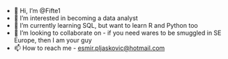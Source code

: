 - 👋 Hi, I’m @Fifte1
- 👀 I’m interested in becoming a data analyst
- 🌱 I’m currently learning SQL, but want to learn R and Python too
- 💞️ I’m looking to collaborate on - if you need wares to be smuggled in SE Europe, then I am your guy
- 📫 How to reach me - esmir.pljaskovic@hotmail.com

<!---
Fifte1/Fifte1 is a ✨ special ✨ repository because its `README.md` (this file) appears on your GitHub profile.
You can click the Preview link to take a look at your changes.
--->
